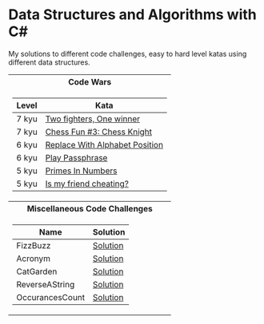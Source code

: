 # Data Structures and Algorithms with C#
My solutions to different code challenges, easy to hard level katas using different data structures.

<table>
<tr>
<th> Code Wars </th> 
</tr>

<tr><td>

|    Level   |              Kata             |
| ---------- | ----------------------------- |
|   7 kyu    |   [Two fighters, One winner](https://github.com/luayyounus/DS.NET/blob/master/CodeChallenges/CodeChallenges/Weekend_01/DeclareWinner.cs)    |
|   7 kyu    |   [Chess Fun #3: Chess Knight](https://github.com/luayyounus/DS.NET/blob/master/CodeChallenges/CodeChallenges/Weekend_01/ChessKnight.cs) |
|   6 kyu    |   [Replace With Alphabet Position](https://github.com/luayyounus/DS.NET/blob/master/CodeChallenges/CodeChallenges/Weekend_02_03/ReplaceWithAlphabetPosition.cs)|
|   6 kyu    |   [Play Passphrase](https://github.com/luayyounus/DS.NET/blob/master/CodeChallenges/CodeChallenges/Weekend_02_03/PlayPass.cs) |
|   5 kyu    |   [Primes In Numbers](https://github.com/luayyounus/DS.NET/blob/master/CodeChallenges/CodeChallenges/Weekend_02_03/PrimeDecop.cs) |
|   5 kyu    |   [Is my friend cheating?](https://github.com/luayyounus/DS.NET/blob/master/CodeChallenges/CodeChallenges/Weekend_02_03/IsMyFriendCheating.cs) |
</td></tr>


<th> Miscellaneous Code Challenges </th> 
<tr><td>

|   Name                         |  Solution |
| ------------------------------ | --------- |
| FizzBuzz | [Solution](https://github.com/luayyounus/DS.NET/blob/master/CodeChallenges/CodeChallenges/Week_01/FizzBuzz.cs)|
| Acronym  | [Solution](https://github.com/luayyounus/DS.NET/blob/master/CodeChallenges/CodeChallenges/Week_01/Acronym.cs)|
| CatGarden | [Solution](https://github.com/luayyounus/DS.NET/blob/master/CodeChallenges/CodeChallenges/Week_01/CatGarden.cs)|
| ReverseAString | [Solution](https://github.com/luayyounus/DS.NET/blob/master/CodeChallenges/CodeChallenges/Week_01/ReverseString.cs)|
| OccurancesCount | [Solution](https://github.com/luayyounus/DS.NET/blob/master/CodeChallenges/CodeChallenges/Week_01/occurancesCount.cs)|
